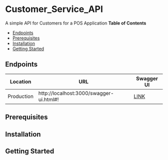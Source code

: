 # Customer_Service_API
A simple API for Customers for a POS Application
**Table of Contents**
- [Endpoints](#endpoints)
- [Prerequisites](#prerequisites)
- [Installation](#installation)
- [Getting Started](#getting-started)
## Endpoints
| Location | URL | Swagger UI |
|:--------:|-----|-----|
| Production | http://localhost:3000/swagger-ui.html#! | [LINK](http://localhost:3000/swagger-ui.html#!) |

## Prerequisites

## Installation

## Getting Started